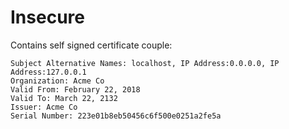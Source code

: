 # Insecure
Contains self signed certificate couple:

```
Subject Alternative Names: localhost, IP Address:0.0.0.0, IP Address:127.0.0.1
Organization: Acme Co
Valid From: February 22, 2018
Valid To: March 22, 2132
Issuer: Acme Co
Serial Number: 223e01b8eb50456c6f500e0251a2fe5a
```
